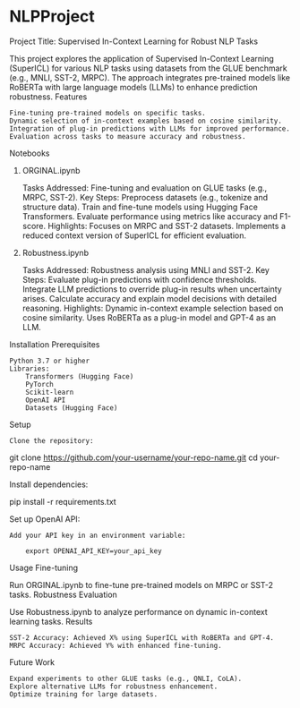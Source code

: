 # NLPProject
Project Title: Supervised In-Context Learning for Robust NLP Tasks

This project explores the application of Supervised In-Context Learning (SuperICL) for various NLP tasks using datasets from the GLUE benchmark (e.g., MNLI, SST-2, MRPC). The approach integrates pre-trained models like RoBERTa with large language models (LLMs) to enhance prediction robustness.
Features

    Fine-tuning pre-trained models on specific tasks.
    Dynamic selection of in-context examples based on cosine similarity.
    Integration of plug-in predictions with LLMs for improved performance.
    Evaluation across tasks to measure accuracy and robustness.

Notebooks
1. ORGINAL.ipynb

    Tasks Addressed: Fine-tuning and evaluation on GLUE tasks (e.g., MRPC, SST-2).
    Key Steps:
        Preprocess datasets (e.g., tokenize and structure data).
        Train and fine-tune models using Hugging Face Transformers.
        Evaluate performance using metrics like accuracy and F1-score.
    Highlights:
        Focuses on MRPC and SST-2 datasets.
        Implements a reduced context version of SuperICL for efficient evaluation.

2. Robustness.ipynb

    Tasks Addressed: Robustness analysis using MNLI and SST-2.
    Key Steps:
        Evaluate plug-in predictions with confidence thresholds.
        Integrate LLM predictions to override plug-in results when uncertainty arises.
        Calculate accuracy and explain model decisions with detailed reasoning.
    Highlights:
        Dynamic in-context example selection based on cosine similarity.
        Uses RoBERTa as a plug-in model and GPT-4 as an LLM.

Installation
Prerequisites

    Python 3.7 or higher
    Libraries:
        Transformers (Hugging Face)
        PyTorch
        Scikit-learn
        OpenAI API
        Datasets (Hugging Face)

Setup

    Clone the repository:

git clone https://github.com/your-username/your-repo-name.git
cd your-repo-name

Install dependencies:

pip install -r requirements.txt

Set up OpenAI API:

    Add your API key in an environment variable:

        export OPENAI_API_KEY=your_api_key

Usage
Fine-tuning

Run ORGINAL.ipynb to fine-tune pre-trained models on MRPC or SST-2 tasks.
Robustness Evaluation

Use Robustness.ipynb to analyze performance on dynamic in-context learning tasks.
Results

    SST-2 Accuracy: Achieved X% using SuperICL with RoBERTa and GPT-4.
    MRPC Accuracy: Achieved Y% with enhanced fine-tuning.

Future Work

    Expand experiments to other GLUE tasks (e.g., QNLI, CoLA).
    Explore alternative LLMs for robustness enhancement.
    Optimize training for large datasets.
